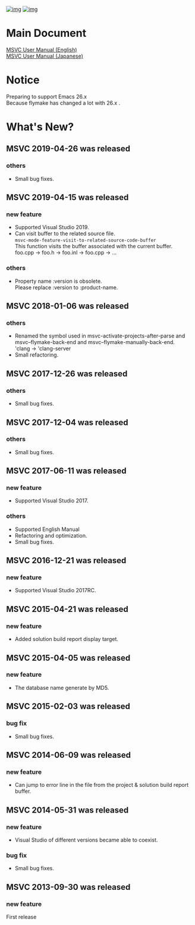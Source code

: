 [![img](http://melpa.org/packages/msvc-badge.svg)](http://melpa.org/#/msvc) [![img](http://stable.melpa.org/packages/msvc-badge.svg)](http://stable.melpa.org/#/msvc)  

# Main Document

[MSVC User Manual (English)](./doc/manual.en.md)  
[MSVC User Manual (Japanese)](./doc/manual.ja.md)  

# Notice

Preparing to support Emacs 26.x  
Because flymake has changed a lot with 26.x .  

# What's New?

## MSVC 2019-04-26 was released

### others

-   Small bug fixes.

## MSVC 2019-04-15 was released

### new feature

-   Supported Visual Studio 2019.
-   Can visit buffer to the related source file.  
    `msvc-mode-feature-visit-to-related-source-code-buffer`  
    This function visits the buffer associated with the current buffer.  
    foo.cpp -> foo.h -> foo.inl -> foo.cpp -> &#x2026;

### others

-   Property name :version is obsolete.  
    Please replace :version to :product-name.

## MSVC 2018-01-06 was released

### others

-   Renamed the symbol used in msvc-activate-projects-after-parse and msvc&#x2013;flymake-back-end and msvc&#x2013;flymake-manually-back-end.  
    'clang -> 'clang-server
-   Small refactoring.

## MSVC 2017-12-26 was released

### others

-   Small bug fixes.

## MSVC 2017-12-04 was released

### others

-   Small bug fixes.

## MSVC 2017-06-11 was released

### new feature

-   Supported Visual Studio 2017.

### others

-   Supported English Manual
-   Refactoring and optimization.
-   Small bug fixes.

## MSVC 2016-12-21 was released

### new feature

-   Supported Visual Studio 2017RC.

## MSVC 2015-04-21 was released

### new feature

-   Added solution build report display target.

## MSVC 2015-04-05 was released

### new feature

-   The database name generate by MD5.

## MSVC 2015-02-03 was released

### bug fix

-   Small bug fixes.

## MSVC 2014-06-09 was released

### new feature

-   Can jump to error line in the file from the project & solution build report buffer.

## MSVC 2014-05-31 was released

### new feature

-   Visual Studio of different versions became able to coexist.

### bug fix

-   Small bug fixes.

## MSVC 2013-09-30 was released

### new feature

First release
